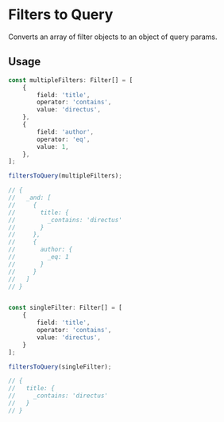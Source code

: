 # Filters to Query

Converts an array of filter objects to an object of query params.

## Usage

```ts
const multipleFilters: Filter[] = [
	{
		field: 'title',
		operator: 'contains',
		value: 'directus',
	},
	{
		field: 'author',
		operator: 'eq',
		value: 1,
	},
];

filtersToQuery(multipleFilters);

// {
//   _and: [
//     {
//       title: {
//         _contains: 'directus'
//       }
//     },
//     {
//       author: {
//         _eq: 1
//       }
//     }
//   ]
// }


const singleFilter: Filter[] = [
	{
		field: 'title',
		operator: 'contains',
		value: 'directus',
	}
];

filtersToQuery(singleFilter);

// {
//   title: {
//     _contains: 'directus'
//   }
// }
```
